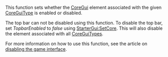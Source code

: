 This function sets whether the [CoreGui](https://developer.roblox.com/en-us/api-reference/class/CoreGui) element associated with the given [CoreGuiType](https://developer.roblox.com/en-us/api-reference/enum/CoreGuiType) is enabled or disabled.

The top bar can not be disabled using this function. To disable the top bar, set _TopbarEnabled_ to _false_ using [StarterGui:SetCore](https://developer.roblox.com/en-us/api-reference/function/StarterGui/SetCore). This will also disable the element associated with all [CoreGuiTypes](https://developer.roblox.com/en-us/api-reference/enum/CoreGuiType).

For more information on how to use this function, see the article on [disabling the game interface](https://developer.roblox.com/en-us/articles/disabling-parts-of-game-interface).